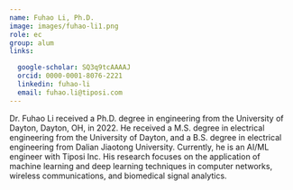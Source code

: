 ```yaml
---
name: Fuhao Li, Ph.D.
image: images/fuhao-li1.png
role: ec
group: alum
links:

  google-scholar: SQ3q9tcAAAAJ
  orcid: 0000-0001-8076-2221
  linkedin: fuhao-li
  email: fuhao.li@tiposi.com
---
```


Dr. Fuhao Li received a Ph.D. degree in engineering from the University of Dayton, Dayton, OH, in 2022. He received a M.S. degree in electrical engineering from the University of Dayton, and a B.S. degree in electrical engineering from Dalian Jiaotong University. Currently, he is an AI/ML engineer with Tiposi Inc. His research focuses on the application of machine learning and deep learning techniques in computer networks, wireless communications, and biomedical signal analytics.
